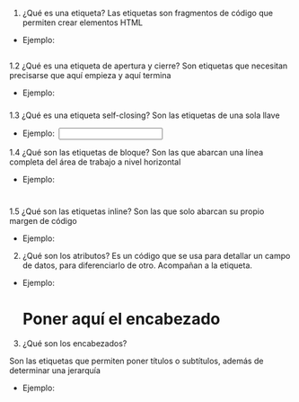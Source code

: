 1. ¿Qué es una etiqueta?
Las etiquetas son fragmentos de código que permiten crear elementos HTML

- Ejemplo: <p></p>
            <h2></h2>

1.2 ¿Qué es una etiqueta de apertura y cierre?
Son etiquetas que necesitan precisarse que aquí empieza y aquí termina

- Ejemplo: <h3></h3>
            <span></span>

1.3 ¿Qué es una etiqueta self-closing?
Son las etiquetas de una sola llave

- Ejemplo:  <img />
            <input />

1.4 ¿Qué son las etiquetas de bloque?
Son las que abarcan una línea completa del área de trabajo a nivel horizontal

- Ejemplo: <h1></h1>

1.5 ¿Qué son las etiquetas inline?
Son las que solo abarcan su propio margen de código

- Ejemplo: <p></p>

2. ¿Qué son los atributos?
Es un código que se usa para detallar un campo de datos, para diferenciarlo de otro. Acompañan a la etiqueta.

- Ejemplo: <h1 atributo="elvalordelatributo">Poner aquí el encabezado</h1>

3. ¿Qué son los encabezados?

Son las etiquetas que permiten poner títulos o subtítulos, además de determinar una jerarquía

- Ejemplo: <h1></h1>
            <h2></h2>
            <h3></h3>
            <h4></h4>